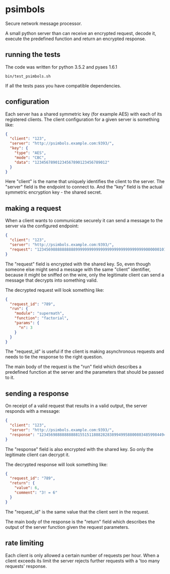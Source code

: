 # psimbols

Secure network message processor.

A small python server than can receive an encrypted request, decode it,
execute the predefined function and return an encrypted response.

## running the tests

The code was written for python 3.5.2 and pyaes 1.6.1
```
bin/test_psimbols.sh
```

If all the tests pass you have compatible dependencies.

## configuration

Each server has a shared symmetric key (for example AES) with each of
its registered clients. The client configuration for a given server is
something like:
```json
{
  "client": "123",
  "server": "http://psimbols.example.com:9393/",
  "key": {
    "type": "AES",
    "mode": "CBC",
    "data": "12345678901234567890123456789012"
  }
}
```

Here "client" is the name that uniquely identifies the client to the server.
The "server" field is the endpoint to connect to. And the "key" field is the
actual symmetric encryption key - the shared secret.

## making a request

When a client wants to communicate securely it can send a message
to the server via the configured endpoint:
```json
{
  "client": "123",
  "server": "http://psimbols.example.com:9393/",
  "request": "12345698888888888999999999999999999999999999999900000010101011"
}
```

The "request" field is encrypted with the shared key. So, even
though someone else might send a message with the same "client" identifier,
because it might be sniffed on the wire, only the legitimate client can
send a message that decrypts into something valid.

The decrypted request will look something like:
```json
{
  "request_id": "789",
  "run": {
    "module": "supermath",
    "function": "factorial",
    "params": {
      "n": 3
    }
  }
}
```

The "request_id" is useful if the client is making asynchronous requests
and needs to tie the response to the right question.

The main body of the request is the "run" field which describes a
predefined function at the server and the parameters that should be
passed to it.

## sending a response

On receipt of a valid request that results in a valid output, the server
responds with a message:
```json
{
  "client": "123",
  "server": "http://psimbols.example.com:9393/",
  "response": "1234569888888888815515118882828389949958800803485998449494"
}
```

The "response" field is also encrypted with the shared key. So only
the legitimate client can decrypt it.

The decrypted response will look something like:
```json
{
  "request_id": "789",
  "return": {
    "value": 6,
    "comment": "3! = 6"
  }
}
```

The "request_id" is the same value that the client sent in the request.

The main body of the response is the "return" field which describes the
output of the server function given the request parameters.

## rate limiting

Each client is only allowed a certain number of requests per hour.
When a client exceeds its limit the server rejects further requests
with a 'too many requests' response.
